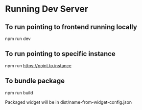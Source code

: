 # Running Dev Server

## To run pointing to frontend running locally
npm run dev

## To run pointing to specific instance
npm run https://point.to.instance

## To bundle package
npm run build

Packaged widget will be in dist/name-from-widget-config.json
